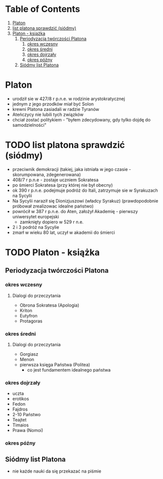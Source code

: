 
# Table of Contents

1.  [Platon](#orgd7af65b)
2.  [list platona sprawdzić (siódmy)](#orgf33c9ae)
3.  [Platon - książka](#org0ad51f6)
    1.  [Periodyzacja twórczości Platona](#org2940981)
        1.  [okres wczesny](#org288f043)
        2.  [okres średni](#org7be0718)
        3.  [okres dojrzały](#org650f1fe)
        4.  [okres późny](#org934d37d)
    2.  [Siódmy list Platona](#org985474d)



<a id="orgd7af65b"></a>

# Platon

-   urodził sie w 427/8 r p.n.e. w rodzinie arystokratycznej
-   jednym z jego przodków miał być Solon
-   krewni Platona zasiadali w radzie Tyranów
-   Ateńczycy nie lubili tych związków
-   chciał zostać politykiem - "byłem zdecydowany, gdy tylko dojdę do samodzielności"


<a id="orgf33c9ae"></a>

# TODO list platona sprawdzić (siódmy)

-   przeciwnik demokracji (takiej, jaka istniała w jego czasie - skorumpowana, zdegenerowana)
-   408/7 r p.n.e - zostaje uczniem Sokratesa
-   po śmierci Sokratesa (przy której nie był obecny)
-   ok 390 r p.n.e. podejmuje podróż do Itali, zatrzymuje sie w Syrakuzach na Sycylii
-   Na Sycylii naraził się Dionizjuszowi (władcy Syrakuz) (prawdopodobnie próbował zrealizowac idealne państwo)
-   powrócił w 387 r p.n.e. do Aten, założył Akademię - pierwszy uniwersytet europejski
    -   zamknięty dopiero w 529 r n.e.
-   2 i 3 podróż na Sycylie
-   zmarł w wieku 80 lat, uczył w akademii do śmierci


<a id="org0ad51f6"></a>

# TODO Platon - książka


<a id="org2940981"></a>

## Periodyzacja twórczości Platona


<a id="org288f043"></a>

### okres wczesny

1.  Dialogi do przeczytania

    -   Obrona Sokratesa (Apologia)
    -   Kriton
    -   Eutyfron
    -   Protagoras


<a id="org7be0718"></a>

### okres średni

1.  Dialogi do przeczytania

    -   Gorgiasz
    -   Menon
    -   pierwsza księga Państwa (Politea)
        -   co jest fundamentem idealnego państwa


<a id="org650f1fe"></a>

### okres dojrzały

-   uczta
-   erotikos
-   Fedon
-   Fajdros
-   2-10 Państwo
-   Teajtet
-   Timaios
-   Prawa (Nomoi)


<a id="org934d37d"></a>

### okres późny


<a id="org985474d"></a>

## Siódmy list Platona

-   nie każde nauki da się przekazać na piśmie

